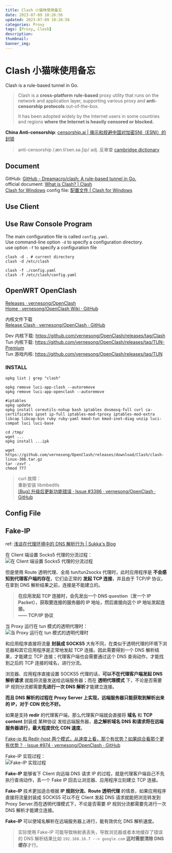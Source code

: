 ```yaml
---
title: Clash 小猫咪使用备忘
date: 2023-07-09 10:26:56
updated: 2023-07-09 10:26:56
categories: Proxy
tags: [Proxy, Clash]
description: 
thumbnail: 
banner_img: 
---
```


# Clash 小猫咪使用备忘

Clash is a rule-based tunnel in Go.

> Clash is a **cross-platform** **rule-based** proxy utility that runs on the network and application layer, supporting various proxy and **anti-censorship protocols** out-of-the-box.
> 
> It has been adopted widely by the Internet users in some countries and regions **where the Internet is heavily censored or blocked.**

**China Anti-censorship**: [censorship.ai | 揭示和规避中国对加密SNI（ESNI）的封锁](https://geneva.cs.umd.edu/zh/posts/china-censors-esni/esni/)

> anti-censorship /ˌæn.tiˈsen.sə.ʃɪp/ adj. 反审查 [cambridge dictionary](https://dictionary.cambridge.org/zhs/%E8%AF%8D%E5%85%B8/%E8%8B%B1%E8%AF%AD/anti-censorship)

## Document

GitHub: [GitHub - Dreamacro/clash: A rule-based tunnel in Go.](https://github.com/Dreamacro/clash)  
official document: [What is Clash? | Clash](https://dreamacro.github.io/clash/)  
[Clash for Windows](https://docs.cfw.lbyczf.com/) config file: [配置文件 | Clash for Windows](https://docs.cfw.lbyczf.com/contents/configfile.html)

## Use Client

## Use Raw Console Program

The main configuration file is called `config.yaml`.  
Use command-line option `-d` to specify a configuration directory.  
use option `-f` to specify a configuration file

```shell
clash -d . # current directory
clash -d /etc/clash

clash -f ./config.yaml
clash -f /etc/clash/config.yaml
```

## OpenWRT OpenClash

[Releases · vernesong/OpenClash](https://github.com/vernesong/OpenClash/releases)  
[Home · vernesong/OpenClash Wiki · GitHub](https://github.com/vernesong/OpenClash/wiki)

内核文件下载  
[Release Clash · vernesong/OpenClash · GitHub](https://github.com/vernesong/OpenClash/releases/tag/Clash)

Dev 内核下载: <https://github.com/vernesong/OpenClash/releases/tag/Clash>  
Tun 内核下载: <https://github.com/vernesong/OpenClash/releases/tag/TUN-Premium>  
Tun 游戏内核: <https://github.com/vernesong/OpenClash/releases/tag/TUN>

### INSTALL

```shell
opkg list | grep "clash"

opkg remove luci-app-clash --autoremove
opkg remove luci-app-openclash --autoremove

#iptables
opkg update
opkg install coreutils-nohup bash iptables dnsmasq-full curl ca-certificates ipset ip-full iptables-mod-tproxy iptables-mod-extra libcap libcap-bin ruby ruby-yaml kmod-tun kmod-inet-diag unzip luci-compat luci luci-base

cd /tmp/
wget ...
opkg install ...ipk

wget https://github.com/vernesong/OpenClash/releases/download/Clash/clash-linux-386.tar.gz
tar -zxvf .
chmod 777 
```

>curl 故障：  
>重新安装 libmbedtls  
[[Bug] 升级后更新功能错误 · Issue #3386 · vernesong/OpenClash · GitHub](https://github.com/vernesong/OpenClash/issues/3386)

## Config File

## Fake-IP

ref: [浅谈在代理环境中的 DNS 解析行为 | Sukka's Blog](https://blog.skk.moe/post/what-happend-to-dns-in-proxy/)

在 Client 端设置 Socks5 代理的分流过程：  
![在 Client 端设置 Socks5 代理的分流过程](http://oss.whaleluo.top//blog/img/202307091454148.png-picsmall)

但是使用 Route 透明代理、全局 tun/tun2socks 代理时，此时应用程序是 **不会感知到代理客户端的存在**，它们会正常的 **发起 TCP 连接**，并且由于 TCP/IP 协议，在拿到 DNS 解析结果之前，连接是不能建立的。  

> **在应用发起 TCP 连接时，会先发出一个 DNS question（发一个 IP Packet），获取要连接的服务器的 IP 地址，然后直接向这个 IP 地址发起连接。**  
> 					                                                                                           **—— TCP/IP 协议**

当 Proxy 运行在 tun 模式的透明代理时：  
![当 Proxy 运行在 tun 模式的透明代理时](http://oss.whaleluo.top//blog/img/202307091516885.png-picsmall)

和应用程序直接将流量 **封装成 SOCKS5** 大有不同，在类似于透明代理的环境下浏览器和其它应用程序是正常地发起 TCP 连接。因此需要得到一个 DNS 解析结果，才能建立 TCP 连接；代理客户端也会需要通过这个 DNS 查询动作，才能找到之后的 TCP 连接的域名，进行分流。

浏览器、应用程序直接设置 SOCKS5 代理的话，**可以不在代理客户端发起 DNS 解析请求** 就能将流量发送给远端服务器；而在 **透明代理模式** 下，不论是否需要 IP 规则分流都需要**先进行一次 DNS 解析**才能建立连接。  

**而且 DNS 解析的过程在 Proxy Server 上实现，远端服务器只能获取到解析出来的 IP，对于 CDN 优化不好。**

如果是支持 **redir** 的代理客户端，那么代理客户端就会直接将 **域名** 和 **TCP content** 封装成 某种协议 发给远端服务器，**总之解析域名 DNS 和请求将在远端服务器进行，最大程度优化 CDN 速度**。

[Fake-ip 和 Redir-host 两个模式，从速度上看，那个有优势？如果综合看那个更有优势？ · Issue #974 · vernesong/OpenClash · GitHub](https://github.com/vernesong/OpenClash/issues/974)

Fake-IP 实现过程：  
![Fake-IP 实现过程](http://oss.whaleluo.top/blog/img/202307091530969.png-picsmall)

**Fake-IP** 能够省下 Client 向远端 DNS 请求 IP 的过程，就是代理客户端自己不先执行查询动作，丢一个 Fake IP 回去让浏览器、应用程序立刻建立 TCP 连接。

**Fake-IP** 技术更加适合根据 **IP 规则分流、Route 透明代理** 的情景，如果应用程序直接将流量封装成 SOCKS5 可以不在 Client 发起 DNS 请求就能把浏览转发到 Proxy Server.而在透明代理模式下，不论是否需要 IP 规则分流都需要先进行一次 DNS 解析才能建立连接。  

**Fake-IP** 可以使域名解析在远端服务器上进行，能有效优化 DNS 解析速度。

> 实际使用 Fake-IP 可能导致映射表丢失，导致浏览器或者本地缓存了错误的 DNS 解析结果比如 `192.168.16.7 --> google.com` **这时需要清除 DNS 缓存**才行。
